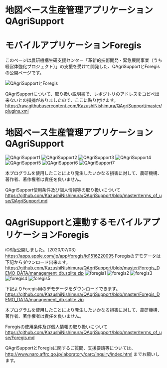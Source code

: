 # 地図ベース生産管理アプリケーションQAgriSupport
# モバイルアプリケーションForegis
このページは農研機構生研支援センター「革新的技術開発・緊急展開事業（うち経営体強化プロジェクト）」の支援を受けて開発した、QAgriSupportとForegisの公開ページです。

![QAgriSupportとForegis](https://raw.githubusercontent.com/KazushiNishimura/QAgriSupport/master/resource/all.png "QAgriSupportとForegis")

QAgriSupportについて、取り扱い説明書で、レポジトリのアドレスをコピペ出来ないとの指摘がありましたので、ここに貼り付けます。
https://raw.githubusercontent.com/KazushiNishimura/QAgriSupport/master/plugins.xml

# 地図ベース生産管理アプリケーションQAgriSupport
![QAgriSupport1](https://raw.githubusercontent.com/KazushiNishimura/QAgriSupport/master/resource/QAG1.png "QAgriSupport1")
![QAgriSupport2](https://raw.githubusercontent.com/KazushiNishimura/QAgriSupport/master/resource/QAG2.png "QAgriSupport2")
![QAgriSupport3](https://raw.githubusercontent.com/KazushiNishimura/QAgriSupport/master/resource/QAG3.png "QAgriSupport3")
![QAgriSupport4](https://raw.githubusercontent.com/KazushiNishimura/QAgriSupport/master/resource/QAG4.png "QAgriSupport4")
![QAgriSupport5](https://raw.githubusercontent.com/KazushiNishimura/QAgriSupport/master/resource/QAG5.png "QAgriSupport5")
![QAgriSupport6](https://raw.githubusercontent.com/KazushiNishimura/QAgriSupport/master/resource/QAG6.png "QAgriSupport6")
![QAgriSupport7](https://raw.githubusercontent.com/KazushiNishimura/QAgriSupport/master/resource/QAG7.png "QAgriSupport7")



本プログラムを使用したことにより発生したいかなる損害に対して、農研機構、著作者、著作権者は責任を負いません。

QAgriSupport使用条件及び個人情報等の取り扱いについて
https://github.com/KazushiNishimura/QAgriSupport/blob/master/terms_of_use/QAgriSupport.md

# QAgriSupportと連動するモバイルアプリケーションForegis
iOS版公開しました。（2020/07/03）
https://apps.apple.com/jp/app/foregis/id1516220095
Foregisのデモデータは下記からダウンロード出来ます。
https://github.com/KazushiNishimura/QAgriSupport/blob/master/Foregis_DEMO_DATA/management_db.sqlite.zip
![foregis1](https://raw.githubusercontent.com/KazushiNishimura/QAgriSupport/master/resource/foregis1.png "foregis1")
![foregis2](https://raw.githubusercontent.com/KazushiNishimura/QAgriSupport/master/resource/foregis2.png "foregis2")
![foregis3](https://raw.githubusercontent.com/KazushiNishimura/QAgriSupport/master/resource/foregis3.png "foregis3")
![foregis4](https://raw.githubusercontent.com/KazushiNishimura/QAgriSupport/master/resource/foregis4.png "foregis4")
![foregis5](https://raw.githubusercontent.com/KazushiNishimura/QAgriSupport/master/resource/foregis5.png "foregis5")

下記よりForegis用のデモデータをダウンロードできます。
https://github.com/KazushiNishimura/QAgriSupport/blob/master/Foregis_DEMO_DATA/management_db.sqlite.zip

本プログラムを使用したことにより発生したいかなる損害に対して、農研機構、著作者、著作権者は責任を負いません。

Foregisの使用条件及び個人情報の取り扱いについて
https://github.com/KazushiNishimura/QAgriSupport/blob/master/terms_of_use/Foregis.md

QAgriSupportとForegisに関するご質問、支援要請等については、
http://www.naro.affrc.go.jp/laboratory/carc/inquiry/index.html
までお願いします。

